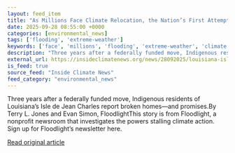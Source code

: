 ```yaml
---
layout: feed_item
title: "As Millions Face Climate Relocation, the Nation’s First Attempt Sparks Warnings and Regret"
date: 2025-09-28 08:55:00 +0000
categories: [environmental_news]
tags: ['flooding', 'extreme-weather']
keywords: ['face', 'millions', 'flooding', 'extreme-weather', 'climate']
description: "Three years after a federally funded move, Indigenous residents of Louisiana’s Isle de Jean Charles report broken homes—and promises"
external_url: https://insideclimatenews.org/news/28092025/louisiana-isle-de-jean-charles-climate-relocation/
is_feed: true
source_feed: "Inside Climate News"
feed_category: "environmental_news"
---
```


Three years after a federally funded move, Indigenous residents of Louisiana’s Isle de Jean Charles report broken homes—and promises.By Terry L. Jones and Evan Simon, FloodlightThis story is from Floodlight, a nonprofit newsroom that investigates the powers stalling climate action. Sign up for Floodlight’s newsletter here.&nbsp;

[Read original article](https://insideclimatenews.org/news/28092025/louisiana-isle-de-jean-charles-climate-relocation/)
